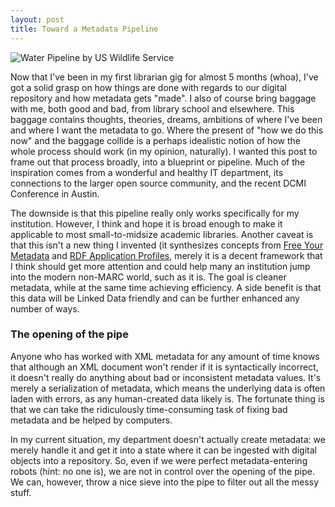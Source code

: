 ```yaml
---
layout: post
title: Toward a Metadata Pipeline
---
```


![Water Pipeline by US Wildlife Service](https://github.com/remerjohnson/remerjohnson.github.io/master/images/water-pipeline.jpg) 

Now that I've been in my first librarian gig for almost 5 months (whoa), I've got a solid grasp on how things are done with regards to our digital repository and how metadata gets "made". I also of course bring baggage with me, both good and bad, from library school and elsewhere. This baggage contains thoughts, theories, dreams, ambitions of where I've been and where I want the metadata to go. Where the present of "how we do this now" and the baggage collide is a perhaps idealistic notion of how the whole process should work (in my opinion, naturally). I wanted this post to frame out that process broadly, into a blueprint or pipeline. Much of the inspiration comes from a wonderful and healthy IT department, its connections to the larger open source community, and the recent DCMI Conference in Austin.   

The downside is that this pipeline really only works specifically for my institution. However, I think and hope it is broad enough to make it applicable to most small-to-midsize academic libraries. Another caveat is that this isn't a new thing I invented (it synthesizes concepts from [Free Your Metadata](freeyourmetadata.org) and [RDF Application Profiles](http://wiki.dublincore.org/index.php/RDF_Application_Profiles), merely it is a decent framework that I think should get more attention and could help many an institution jump into the modern non-MARC world, such as it is. The goal is cleaner metadata, while at the same time achieving efficiency. A side benefit is that this data will be Linked Data friendly and can be further enhanced any number of ways.   

### The opening of the pipe 

Anyone who has worked with XML metadata for any amount of time knows that although an XML document won't render if it is syntactically incorrect, it doesn't really do anything about bad or inconsistent metadata values. It's merely a serialization of metadata, which means the underlying data is often laden with errors, as any human-created data likely is. The fortunate thing is that we can take the ridiculously time-consuming task of fixing bad metadata and be helped by computers. 

In my current situation, my department doesn't actually create metadata: we merely handle it and get it into a state where it can be ingested with digital objects into a repository. So, even if we were perfect metadata-entering robots (hint: no one is), we are not in control over the opening of the pipe. We can, however, throw a nice sieve into the pipe to filter out all the messy stuff. 

